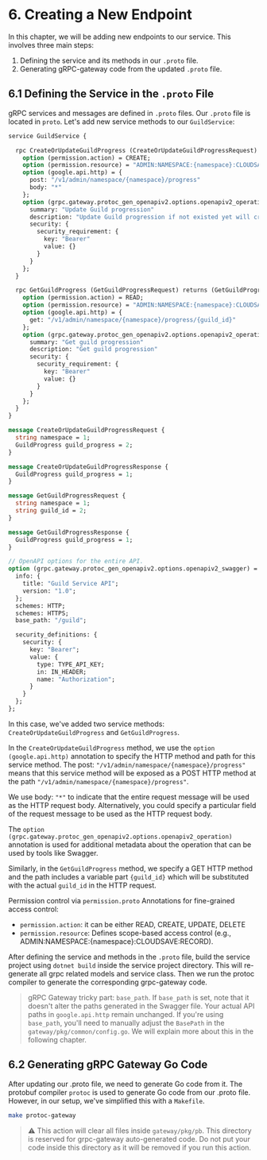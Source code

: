 # 6. Creating a New Endpoint

In this chapter, we will be adding new endpoints to our service. This involves three main steps:

1. Defining the service and its methods in our `.proto` file.
2. Generating gRPC-gateway code from the updated `.proto` file.

## 6.1 Defining the Service in the `.proto` File

gRPC services and messages are defined in `.proto` files. Our `.proto` file is located in `proto`. Let's add new service methods to our `GuildService`:

```protobuf
service GuildService {

  rpc CreateOrUpdateGuildProgress (CreateOrUpdateGuildProgressRequest) returns (CreateOrUpdateGuildProgressResponse) {
    option (permission.action) = CREATE;
    option (permission.resource) = "ADMIN:NAMESPACE:{namespace}:CLOUDSAVE:RECORD";
    option (google.api.http) = {
      post: "/v1/admin/namespace/{namespace}/progress"
      body: "*"
    };
    option (grpc.gateway.protoc_gen_openapiv2.options.openapiv2_operation) = {
      summary: "Update Guild progression"
      description: "Update Guild progression if not existed yet will create a new one"
      security: {
        security_requirement: {
          key: "Bearer"
          value: {}
        }
      }
    };
  }

  rpc GetGuildProgress (GetGuildProgressRequest) returns (GetGuildProgressResponse) {
    option (permission.action) = READ;
    option (permission.resource) = "ADMIN:NAMESPACE:{namespace}:CLOUDSAVE:RECORD";
    option (google.api.http) = {
      get: "/v1/admin/namespace/{namespace}/progress/{guild_id}"
    };
    option (grpc.gateway.protoc_gen_openapiv2.options.openapiv2_operation) = {
      summary: "Get guild progression"
      description: "Get guild progression"
      security: {
        security_requirement: {
          key: "Bearer"
          value: {}
        }
      }
    };
  }
}

message CreateOrUpdateGuildProgressRequest {
  string namespace = 1;
  GuildProgress guild_progress = 2;
}

message CreateOrUpdateGuildProgressResponse {
  GuildProgress guild_progress = 1;
}

message GetGuildProgressRequest {
  string namespace = 1;
  string guild_id = 2;
}

message GetGuildProgressResponse {
  GuildProgress guild_progress = 1;
}

// OpenAPI options for the entire API.
option (grpc.gateway.protoc_gen_openapiv2.options.openapiv2_swagger) = {
  info: {
    title: "Guild Service API";
    version: "1.0";
  };
  schemes: HTTP;
  schemes: HTTPS;
  base_path: "/guild";

  security_definitions: {
    security: {
      key: "Bearer";
      value: {
        type: TYPE_API_KEY;
        in: IN_HEADER;
        name: "Authorization";
      }
    }
  };
};
```

In this case, we've added two service methods: `CreateOrUpdateGuildProgress` and `GetGuildProgress`.

In the `CreateOrUpdateGuildProgress` method, we use the `option (google.api.http)` annotation to specify the HTTP method and path for this service method. The post: `"/v1/admin/namespace/{namespace}/progress"` means that this service method will be exposed as a POST HTTP method at the path `"/v1/admin/namespace/{namespace}/progress"`.

We use body: `"*"` to indicate that the entire request message will be used as the HTTP request body. Alternatively, you could specify a particular field of the request message to be used as the HTTP request body.

The `option (grpc.gateway.protoc_gen_openapiv2.options.openapiv2_operation)` annotation is used for additional metadata about the operation that can be used by tools like Swagger.

Similarly, in the `GetGuildProgress` method, we specify a GET HTTP method and the path includes a variable part `{guild_id}` which will be substituted with the actual `guild_id` in the HTTP request.

Permission control via `permission.proto`
  Annotations for fine-grained access control:

- `permission.action`: it can be either READ, CREATE, UPDATE, DELETE
- `permission.resource`: Defines scope-based access control (e.g., ADMIN:NAMESPACE:{namespace}:CLOUDSAVE:RECORD).

After defining the service and methods in the `.proto` file, build the service project using `dotnet build` inside the service project directory. This will re-generate all grpc related models and service class. Then we run the protoc compiler to generate the corresponding grpc-gateway code.

> gRPC Gateway tricky part: `base_path`. If `base_path` is set, note that it doesn't alter the paths generated in the Swagger file. Your actual API paths in `google.api.http` remain unchanged. If you're using `base_path`, you'll need to manually adjust the `BasePath` in the `gateway/pkg/common/config.go`. We will explain more about this in the following chapter.

## 6.2 Generating gRPC Gateway Go Code

After updating our .proto file, we need to generate Go code from it.
The protobuf compiler `protoc` is used to generate Go code from our .proto file. 
However, in our setup, we've simplified this with a `Makefile`.

```bash
make protoc-gateway
```

> :warning: This action will clear all files inside `gateway/pkg/pb`.
> This directory is reserved for grpc-gateway auto-generated code.
> Do not put your code inside this directory as it will be removed if you run this action.
